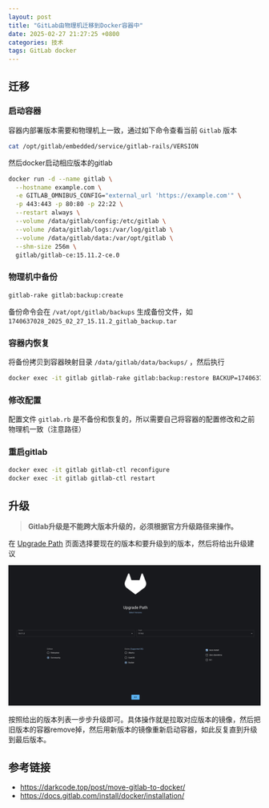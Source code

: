 ```yaml
---
layout: post
title: "GitLab由物理机迁移到Docker容器中"
date: 2025-02-27 21:27:25 +0800
categories: 技术
tags: GitLab docker
---
```


## 迁移

### 启动容器

容器内部署版本需要和物理机上一致，通过如下命令查看当前 `Gitlab` 版本

```bash
cat /opt/gitlab/embedded/service/gitlab-rails/VERSION
```

然后docker启动相应版本的gitlab

```bash
docker run -d --name gitlab \
  --hostname example.com \
  -e GITLAB_OMNIBUS_CONFIG="external_url 'https://example.com'" \
  -p 443:443 -p 80:80 -p 22:22 \
  --restart always \
  --volume /data/gitlab/config:/etc/gitlab \
  --volume /data/gitlab/logs:/var/log/gitlab \
  --volume /data/gitlab/data:/var/opt/gitlab \
  --shm-size 256m \
  gitlab/gitlab-ce:15.11.2-ce.0
```

### 物理机中备份

```bash
gitlab-rake gitlab:backup:create
```

备份命令会在 `/vat/opt/gitlab/backups` 生成备份文件，如 `1740637028_2025_02_27_15.11.2_gitlab_backup.tar`

### 容器内恢复

将备份拷贝到容器映射目录 `/data/gitlab/data/backups/` ，然后执行

```bash
docker exec -it gitlab gitlab-rake gitlab:backup:restore BACKUP=1740637028_2025_02_27_15.11.2 force=yes
```

### 修改配置

配置文件 `gitlab.rb` 是不备份和恢复的，所以需要自己将容器的配置修改和之前物理机一致（注意路径）

### 重启gitlab

```bash
docker exec -it gitlab gitlab-ctl reconfigure
docker exec -it gitlab gitlab-ctl restart
```

## 升级

> **Gitlab升级是不能跨大版本升级的，必须根据官方升级路径来操作。**

在 [Upgrade Path](https://gitlab-com.gitlab.io/support/toolbox/upgrade-path/) 页面选择要现在的版本和要升级到的版本，然后将给出升级建议

 ![](/assets/images/post/203f6479-4852-49ba-b82c-bfff79fc4118.png)

按照给出的版本列表一步步升级即可。具体操作就是拉取对应版本的镜像，然后把旧版本的容器remove掉，然后用新版本的镜像重新启动容器，如此反复直到升级到最后版本。

## 参考链接

* <https://darkcode.top/post/move-gitlab-to-docker/>
* <https://docs.gitlab.com/install/docker/installation/>
